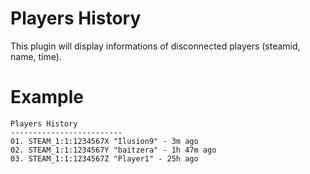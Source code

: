 # Players History
This plugin will display informations of disconnected players (steamid, name, time).

# Example
```
Players History
-------------------------
01. STEAM_1:1:1234567X "Ilusion9" - 3m ago
02. STEAM_1:1:1234567Y "baitzera" - 1h 47m ago
03. STEAM_1:1:1234567Z "Player1" - 25h ago
```
